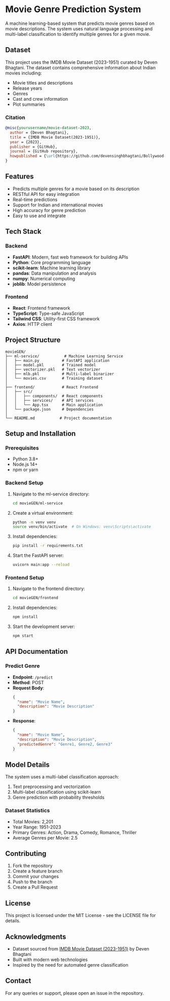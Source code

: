 # Movie Genre Prediction System

A machine learning-based system that predicts movie genres based on movie descriptions. The system uses natural language processing and multi-label classification to identify multiple genres for a given movie.

## Dataset

This project uses the IMDB Movie Dataset (2023-1951) curated by Deven Bhagtani. The dataset contains comprehensive information about Indian movies including:
- Movie titles and descriptions
- Release years
- Genres
- Cast and crew information
- Plot summaries

### Citation
```bibtex
@misc{yourusername/movie-dataset-2023,
  author = {Deven Bhagtani},
  title = {IMDB Movie Dataset(2023-1951)},
  year = {2023},
  publisher = {GitHub},
  journal = {GitHub repository},
  howpublished = {\url{https://github.com/devensinghbhagtani/Bollywood-Movie-Dataset}},
}
```

## Features

- Predicts multiple genres for a movie based on its description
- RESTful API for easy integration
- Real-time predictions
- Support for Indian and international movies
- High accuracy for genre prediction
- Easy to use and integrate

## Tech Stack

### Backend
- **FastAPI**: Modern, fast web framework for building APIs
- **Python**: Core programming language
- **scikit-learn**: Machine learning library
- **pandas**: Data manipulation and analysis
- **numpy**: Numerical computing
- **joblib**: Model persistence

### Frontend
- **React**: Frontend framework
- **TypeScript**: Type-safe JavaScript
- **Tailwind CSS**: Utility-first CSS framework
- **Axios**: HTTP client

## Project Structure

```
movieGEN/
├── ml-service/           # Machine Learning Service
│   ├── main.py          # FastAPI application
│   ├── model.pkl        # Trained model
│   ├── vectorizer.pkl   # Text vectorizer
│   ├── mlb.pkl          # Multi-label binarizer
│   └── movies.csv       # Training dataset
│
├── frontend/            # React Frontend
│   ├── src/
│   │   ├── components/  # React components
│   │   ├── services/    # API services
│   │   └── App.tsx      # Main application
│   └── package.json     # Dependencies
│
└── README.md           # Project documentation
```

## Setup and Installation

### Prerequisites
- Python 3.8+
- Node.js 14+
- npm or yarn

### Backend Setup
1. Navigate to the ml-service directory:
   ```bash
   cd movieGEN/ml-service
   ```

2. Create a virtual environment:
   ```bash
   python -m venv venv
   source venv/bin/activate  # On Windows: venv\Scripts\activate
   ```

3. Install dependencies:
   ```bash
   pip install -r requirements.txt
   ```

4. Start the FastAPI server:
   ```bash
   uvicorn main:app --reload
   ```

### Frontend Setup
1. Navigate to the frontend directory:
   ```bash
   cd movieGEN/frontend
   ```

2. Install dependencies:
   ```bash
   npm install
   ```

3. Start the development server:
   ```bash
   npm start
   ```

## API Documentation

### Predict Genre
- **Endpoint**: `/predict`
- **Method**: POST
- **Request Body**:
  ```json
  {
    "name": "Movie Name",
    "description": "Movie Description"
  }
  ```
- **Response**:
  ```json
  {
    "name": "Movie Name",
    "description": "Movie Description",
    "predictedGenre": "Genre1, Genre2, Genre3"
  }
  ```

## Model Details

The system uses a multi-label classification approach:
1. Text preprocessing and vectorization
2. Multi-label classification using scikit-learn
3. Genre prediction with probability thresholds

### Dataset Statistics
- Total Movies: 2,201
- Year Range: 1951-2023
- Primary Genres: Action, Drama, Comedy, Romance, Thriller
- Average Genres per Movie: 2.5

## Contributing

1. Fork the repository
2. Create a feature branch
3. Commit your changes
4. Push to the branch
5. Create a Pull Request

## License

This project is licensed under the MIT License - see the LICENSE file for details.

## Acknowledgments

- Dataset sourced from [IMDB Movie Dataset (2023-1951)](https://github.com/devensinghbhagtani/Bollywood-Movie-Dataset) by Deven Bhagtani
- Built with modern web technologies
- Inspired by the need for automated genre classification

## Contact

For any queries or support, please open an issue in the repository. 